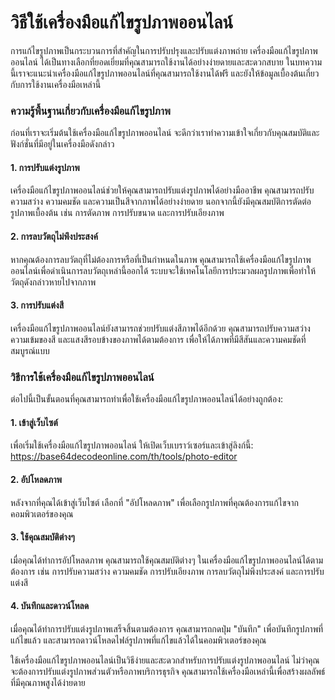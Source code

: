 วิธีใช้เครื่องมือแก้ไขรูปภาพออนไลน์
===================================

การแก้ไขรูปภาพเป็นกระบวนการที่สำคัญในการปรับปรุงและปรับแต่งภาพถ่าย เครื่องมือแก้ไขรูปภาพออนไลน์ ได้เป็นทางเลือกที่ยอดเยี่ยมที่คุณสามารถใช้งานได้อย่างง่ายดายและสะดวกสบาย ในบทความนี้เราจะแนะนำเครื่องมือแก้ไขรูปภาพออนไลน์ที่คุณสามารถใช้งานได้ฟรี และยังให้ข้อมูลเบื้องต้นเกี่ยวกับการใช้งานเครื่องมือเหล่านี้

### ความรู้พื้นฐานเกี่ยวกับเครื่องมือแก้ไขรูปภาพ

ก่อนที่เราจะเริ่มต้นใช้เครื่องมือแก้ไขรูปภาพออนไลน์ จะดีกว่าเราทำความเข้าใจเกี่ยวกับคุณสมบัติและฟังก์ชั่นที่มีอยู่ในเครื่องมือดังกล่าว

#### 1. การปรับแต่งรูปภาพ

เครื่องมือแก้ไขรูปภาพออนไลน์ช่วยให้คุณสามารถปรับแต่งรูปภาพได้อย่างมืออาชีพ คุณสามารถปรับความสว่าง ความคมชัด และความเป็นสีจากภาพได้อย่างง่ายดาย นอกจากนี้ยังมีคุณสมบัติการตัดต่อรูปภาพเบื้องต้น เช่น การตัดภาพ การปรับขนาด และการปรับเอียงภาพ

#### 2. การลบวัตถุไม่พึงประสงค์

หากคุณต้องการลบวัตถุที่ไม่ต้องการหรือที่เป็นกำหนดในภาพ คุณสามารถใช้เครื่องมือแก้ไขรูปภาพออนไลน์เพื่อดำเนินการลบวัตถุเหล่านี้ออกได้ ระบบจะใช้เทคโนโลยีการประมวลผลรูปภาพเพื่อทำให้วัตถุดังกล่าวหายไปจากภาพ

#### 3. การปรับแต่งสี

เครื่องมือแก้ไขรูปภาพออนไลน์ยังสามารถช่วยปรับแต่งสีภาพได้อีกด้วย คุณสามารถปรับความสว่าง ความเข้มของสี และแสงสีรอบข้างของภาพได้ตามต้องการ เพื่อให้ได้ภาพที่มีสีสันและความคมชัดที่สมบูรณ์แบบ

### วิธีการใช้เครื่องมือแก้ไขรูปภาพออนไลน์

ต่อไปนี้เป็นขั้นตอนที่คุณสามารถทำเพื่อใช้เครื่องมือแก้ไขรูปภาพออนไลน์ได้อย่างถูกต้อง:

#### 1. เข้าสู่เว็บไซต์

เพื่อเริ่มใช้เครื่องมือแก้ไขรูปภาพออนไลน์ ให้เปิดเว็บเบราว์เซอร์และเข้าสู่ลิงก์นี้: <https://base64decodeonline.com/th/tools/photo-editor>

#### 2. อัปโหลดภาพ

หลังจากที่คุณได้เข้าสู่เว็บไซต์ เลือกที่ "อัปโหลดภาพ" เพื่อเลือกรูปภาพที่คุณต้องการแก้ไขจากคอมพิวเตอร์ของคุณ

#### 3. ใช้คุณสมบัติต่างๆ

เมื่อคุณได้ทำการอัปโหลดภาพ คุณสามารถใช้คุณสมบัติต่างๆ ในเครื่องมือแก้ไขรูปภาพออนไลน์ได้ตามต้องการ เช่น การปรับความสว่าง ความคมชัด การปรับเอียงภาพ การลบวัตถุไม่พึงประสงค์ และการปรับแต่งสี

#### 4. บันทึกและดาวน์โหลด

เมื่อคุณได้ทำการปรับแต่งรูปภาพเสร็จสิ้นตามต้องการ คุณสามารถกดปุ่ม "บันทึก" เพื่อบันทึกรูปภาพที่แก้ไขแล้ว และสามารถดาวน์โหลดไฟล์รูปภาพที่แก้ไขแล้วได้ในคอมพิวเตอร์ของคุณ

ใช้เครื่องมือแก้ไขรูปภาพออนไลน์เป็นวิธีง่ายและสะดวกสำหรับการปรับแต่งรูปภาพออนไลน์ ไม่ว่าคุณจะต้องการปรับแต่งรูปภาพส่วนตัวหรือภาพบริการธุรกิจ คุณสามารถใช้เครื่องมือเหล่านี้เพื่อสร้างผลลัพธ์ที่มีคุณภาพสูงได้ง่ายดาย